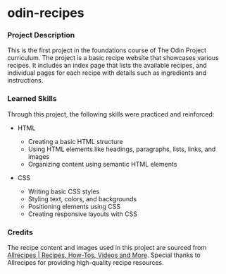 
# odin-recipes

### Project Description

This is the first project in the foundations course of The Odin Project curriculum. The project is a basic recipe website that showcases various recipes. It includes an index page that lists the available recipes, and individual pages for each recipe with details such as ingredients and instructions.

### Learned Skills

Through this project, the following skills were practiced and reinforced:

- HTML
	- Creating a basic HTML structure
	- Using HTML elements like headings, paragraphs, lists, links, and images
	- Organizing content using semantic HTML elements

- CSS
	- Writing basic CSS styles
	- Styling text, colors, and backgrounds
	- Positioning elements using CSS
	- Creating responsive layouts with CSS

### Credits

The recipe content and images used in this project are sourced from [Allrecipes | Recipes, How-Tos, Videos and More](https://www.allrecipes.com/). Special thanks to Allrecipes for providing high-quality recipe resources.